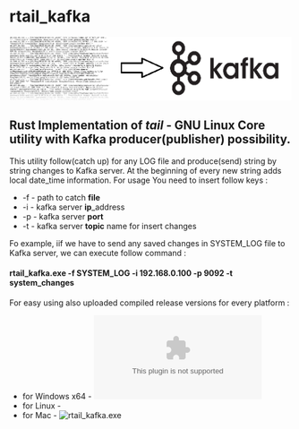# rtail_kafka
![alt text](https://github.com/aazizov/rtail_kafka/blob/master/rtail_kafka.png?raw=true)
## Rust Implementation of _tail_ - GNU Linux Core utility with Kafka producer(publisher) possibility.
This utility follow(catch up) for any LOG file and produce(send) string by string changes to Kafka server.
At the beginning of every new string adds local date_time information.
For usage You need to insert follow keys :
- -f - path to catch **file**
- -i - kafka server **ip**_address
- -p - kafka server **port**
- -t - kafka server **topic** name for insert changes

Fo example, iif we have to send any saved changes in SYSTEM_LOG file to Kafka server, we can execute follow command :
#### **rtail_kafka.exe -f SYSTEM_LOG -i 192.168.0.100 -p 9092 -t system_changes**

For easy using also uploaded compiled release versions for every platform : 
- for Windows x64 - ![rtail_kafka.exe](https://github.com/aazizov/rtail_kafka/blob/master/releases/rtail_kafka.exe)
- for Linux - 
- for Mac - ![rtail_kafka.exe](https://github.com/aazizov/rtail_kafka/blob/master/releases/rtail_kafka)


